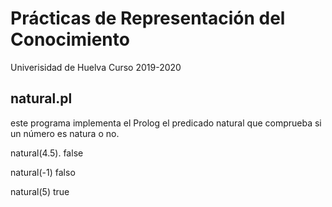 

# Prácticas de Representación del Conocimiento
 
Univerisidad de Huelva
Curso 2019-2020

## natural.pl
   este programa implementa el Prolog el predicado
   natural que comprueba si un número es natura o no.
   
   natural(4.5).
   false

   natural(-1)
   falso

   natural(5)
   true
